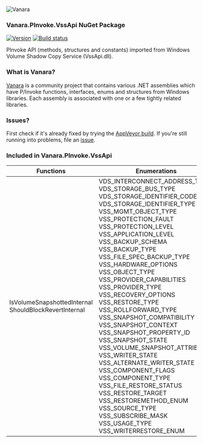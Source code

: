 ﻿![Vanara](https://raw.githubusercontent.com/dahall/Vanara/master/docs/icons/VanaraHeading.png)
### **Vanara.PInvoke.VssApi NuGet Package**
[![Version](https://img.shields.io/nuget/v/Vanara.PInvoke.VssApi?label=NuGet&style=flat-square)](https://github.com/dahall/Vanara/releases)
[![Build status](https://img.shields.io/appveyor/build/dahall/vanara?label=AppVeyor%20build&style=flat-square)](https://ci.appveyor.com/project/dahall/vanara)

PInvoke API (methods, structures and constants) imported from Windows Volume Shadow Copy Service (VssApi.dll).

### **What is Vanara?**

[Vanara](https://github.com/dahall/Vanara) is a community project that contains various .NET assemblies which have P/Invoke functions, interfaces, enums and structures from Windows libraries. Each assembly is associated with one or a few tightly related libraries.

### **Issues?**

First check if it's already fixed by trying the [AppVeyor build](https://ci.appveyor.com/nuget/vanara-prerelease).
If you're still running into problems, file an [issue](https://github.com/dahall/Vanara/issues).

### **Included in Vanara.PInvoke.VssApi**

Functions | Enumerations | Structures | Interfaces
--- | --- | --- | ---
IsVolumeSnapshottedInternal ShouldBlockRevertInternal                                  | VDS_INTERCONNECT_ADDRESS_TYPE VDS_STORAGE_BUS_TYPE VDS_STORAGE_IDENTIFIER_CODE_SET VDS_STORAGE_IDENTIFIER_TYPE VSS_MGMT_OBJECT_TYPE VSS_PROTECTION_FAULT VSS_PROTECTION_LEVEL VSS_APPLICATION_LEVEL VSS_BACKUP_SCHEMA VSS_BACKUP_TYPE VSS_FILE_SPEC_BACKUP_TYPE VSS_HARDWARE_OPTIONS VSS_OBJECT_TYPE VSS_PROVIDER_CAPABILITIES VSS_PROVIDER_TYPE VSS_RECOVERY_OPTIONS VSS_RESTORE_TYPE VSS_ROLLFORWARD_TYPE VSS_SNAPSHOT_COMPATIBILITY VSS_SNAPSHOT_CONTEXT VSS_SNAPSHOT_PROPERTY_ID VSS_SNAPSHOT_STATE VSS_VOLUME_SNAPSHOT_ATTRIBUTES VSS_WRITER_STATE VSS_ALTERNATE_WRITER_STATE VSS_COMPONENT_FLAGS VSS_COMPONENT_TYPE VSS_FILE_RESTORE_STATUS VSS_RESTORE_TARGET VSS_RESTOREMETHOD_ENUM VSS_SOURCE_TYPE VSS_SUBSCRIBE_MASK VSS_USAGE_TYPE VSS_WRITERRESTORE_ENUM  | VDS_INTERCONNECT VDS_LUN_INFORMATION VDS_STORAGE_DEVICE_ID_DESCRIPTOR VDS_STORAGE_IDENTIFIER VSS_COMPONENTINFO VssWriterStatus VSS_DIFF_AREA_PROP VSS_DIFF_VOLUME_PROP VSS_MGMT_OBJECT_PROP VSS_MGMT_OBJECT_UNION VSS_VOLUME_PROP VSS_VOLUME_PROTECTION_INFO VSS_OBJECT_PROP VSS_OBJECT_UNION VSS_PROVIDER_PROP VSS_SNAPSHOT_PROP VssDifferencedFile VssDirectedTarget VssPartialFile VssRestoreSubcomponent                | IVssAdmin IVssAdminEx IVssDifferentialSoftwareSnapshotMgmt IVssDifferentialSoftwareSnapshotMgmt2 IVssDifferentialSoftwareSnapshotMgmt3 IVssEnumMgmtObject IVssSnapshotMgmt IVssSnapshotMgmt2 IVssFileShareSnapshotProvider IVssHardwareSnapshotProvider IVssHardwareSnapshotProviderEx IVssProviderCreateSnapshotSet IVssProviderNotifications IVssSoftwareSnapshotProvider IVssAsync IVssEnumObject IVssCreateExpressWriterMetadata                  
